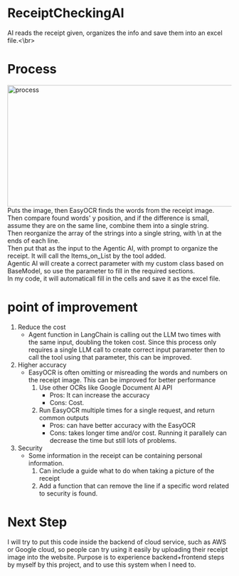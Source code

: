 # ReceiptCheckingAI
AI reads the receipt given, organizes the info and save them into an excel file.<\br>

# Process
<img width="1501" height="273" alt="process" src="https://github.com/user-attachments/assets/ad416276-420e-4ff7-896e-230178621c66" />
Puts the image, then EasyOCR finds the words from the receipt image.</br>
Then compare found words' y position, and if the difference is small, assume they are on the same line, combine them into a single string.</br>
Then reorganize the array of the strings into a single string, with \n at the ends of each line.</br>
Then put that as the input to the Agentic AI, with prompt to organize the receipt. It will call the Items_on_List by the tool added.</br>
Agentic AI will create a correct parameter with my custom class based on BaseModel, so use the parameter to fill in the required sections.</br>
In my code, it will automaticall fill in the cells and save it as the excel file.</br>

# point of improvement
1. Reduce the cost
   - Agent function in LangChain is calling out the LLM two times with the same input, doubling the token cost. Since this process only requires a single LLM call to create correct input parameter then to call the tool using that parameter, this can be improved. 
2. Higher accuracy
   - EasyOCR is often omitting or misreading the words and numbers on the receipt image. This can be improved for better performance
      1. Use other OCRs like Google Document AI API
          - Pros: It can increase the accuracy
          - Cons: Cost.
      2. Run EasyOCR multiple times for a single request, and return common outputs
          - Pros: can have better accuracy with the EasyOCR
          - Cons: takes longer time and/or cost. Running it parallely can decrease the time but still lots of problems. 
3. Security
   - Some information in the receipt can be containing personal information.
     1. Can include a guide what to do when taking a picture of the receipt
     2. Add a function that can remove the line  if a specific word related to security is found.

# Next Step
I will try to put this code inside the backend of cloud service, such as AWS or Google cloud, so people can try using it easily by uploading their receipt image into the website. Purpose is to experience backend+frontend steps by myself by this project, and to use this system when I need to.
